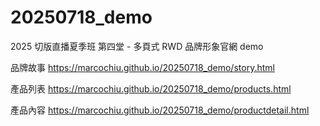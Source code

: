 # 20250718_demo
2025 切版直播夏季班 第四堂 - 多頁式 RWD 品牌形象官網 demo

品牌故事
https://marcochiu.github.io/20250718_demo/story.html

產品列表
https://marcochiu.github.io/20250718_demo/products.html

產品內容
https://marcochiu.github.io/20250718_demo/productdetail.html
